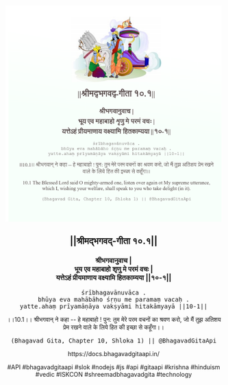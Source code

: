 <img src="../../asset/BG_10_1.png"/>
<center><h2>||श्रीमद्‍भगवद्‍-गीता १०.१||</h2>
<h3>श्रीभगवानुवाच |<br/>भूय एव महाबाहो शृणु मे परमं वचः |<br/>यत्तेऽहं प्रीयमाणाय वक्ष्यामि हितकाम्यया ||१०-१||</h3>
<pre>śrībhagavānuvāca .<br/>bhūya eva mahābāho śṛṇu me paramaṃ vacaḥ .<br/>yatte.ahaṃ prīyamāṇāya vakṣyāmi hitakāmyayā ||10-1||</pre>
<p>।।10.1।। श्रीभगवान् ने कहा -- हे महाबाहो ! पुन: तुम मेरे परम वचनों का श्रवण करो, जो मैं तुझ अतिशय प्रेम रखने वाले के लिये हित की इच्छा से कहूँगा।।</p>
<pre>(Bhagavad Gita, Chapter 10, Shloka 1) || @BhagavadGitaApi</pre><p>https://docs.bhagavadgitaapi.in/</p><p>#API #bhagavadgitaapi #slok #nodejs #js #api #gitaapi #krishna #hinduism #vedic #ISKCON #shreemadbhagavadgita #technology</p></center>